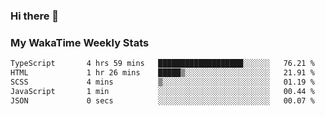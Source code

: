 ### Hi there 👋

<!--
**royschrauwen/royschrauwen** is a ✨ _special_ ✨ repository because its `README.md` (this file) appears on your GitHub profile.

Here are some ideas to get you started:

- 🔭 I’m currently working on ...
- 🌱 I’m currently learning ...
- 👯 I’m looking to collaborate on ...
- 🤔 I’m looking for help with ...
- 💬 Ask me about ...
- 📫 How to reach me: ...
- 😄 Pronouns: ...
- ⚡ Fun fact: ...
-->


### My WakaTime Weekly Stats
<!--START_SECTION:waka-->

```txt
TypeScript       4 hrs 59 mins   ███████████████████░░░░░░   76.21 %
HTML             1 hr 26 mins    █████▒░░░░░░░░░░░░░░░░░░░   21.91 %
SCSS             4 mins          ▒░░░░░░░░░░░░░░░░░░░░░░░░   01.19 %
JavaScript       1 min           ░░░░░░░░░░░░░░░░░░░░░░░░░   00.44 %
JSON             0 secs          ░░░░░░░░░░░░░░░░░░░░░░░░░   00.07 %
```

<!--END_SECTION:waka-->
